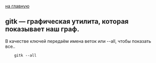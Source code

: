  [на главную](/readme.md)

## gitk — графическая утилита, которая показывает наш граф. 

В качестве ключей передаём имена веток или --all, чтобы показать все..

        gitk --all